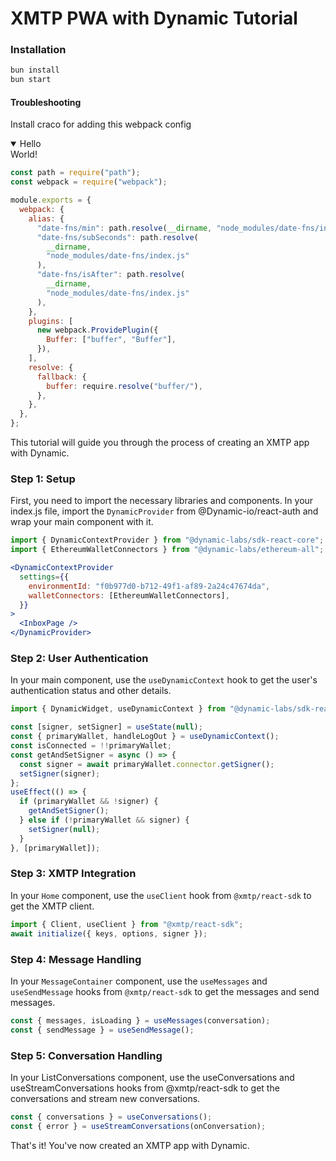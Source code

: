 # XMTP PWA with Dynamic Tutorial

### Installation

```bash
bun install
bun start
```

#### Troubleshooting

Install craco for adding this webpack config

<details open>
  <summary>Hello</summary>
  World!
</details>

```jsx
const path = require("path");
const webpack = require("webpack");

module.exports = {
  webpack: {
    alias: {
      "date-fns/min": path.resolve(__dirname, "node_modules/date-fns/index.js"),
      "date-fns/subSeconds": path.resolve(
        __dirname,
        "node_modules/date-fns/index.js"
      ),
      "date-fns/isAfter": path.resolve(
        __dirname,
        "node_modules/date-fns/index.js"
      ),
    },
    plugins: [
      new webpack.ProvidePlugin({
        Buffer: ["buffer", "Buffer"],
      }),
    ],
    resolve: {
      fallback: {
        buffer: require.resolve("buffer/"),
      },
    },
  },
};
```

This tutorial will guide you through the process of creating an XMTP app with Dynamic.

### Step 1: Setup

First, you need to import the necessary libraries and components. In your index.js file, import the `DynamicProvider` from @Dynamic-io/react-auth and wrap your main component with it.

```jsx
import { DynamicContextProvider } from "@dynamic-labs/sdk-react-core";
import { EthereumWalletConnectors } from "@dynamic-labs/ethereum-all";
```

```jsx
<DynamicContextProvider
  settings={{
    environmentId: "f0b977d0-b712-49f1-af89-2a24c47674da",
    walletConnectors: [EthereumWalletConnectors],
  }}
>
  <InboxPage />
</DynamicProvider>
```

### Step 2: User Authentication

In your main component, use the `useDynamicContext` hook to get the user's authentication status and other details.

```jsx
import { DynamicWidget, useDynamicContext } from "@dynamic-labs/sdk-react-core";

const [signer, setSigner] = useState(null);
const { primaryWallet, handleLogOut } = useDynamicContext();
const isConnected = !!primaryWallet;
const getAndSetSigner = async () => {
  const signer = await primaryWallet.connector.getSigner();
  setSigner(signer);
};
useEffect(() => {
  if (primaryWallet && !signer) {
    getAndSetSigner();
  } else if (!primaryWallet && signer) {
    setSigner(null);
  }
}, [primaryWallet]);
```

### Step 3: XMTP Integration

In your `Home` component, use the `useClient` hook from `@xmtp/react-sdk` to get the XMTP client.

```jsx
import { Client, useClient } from "@xmtp/react-sdk";
await initialize({ keys, options, signer });
```

### Step 4: Message Handling

In your `MessageContainer` component, use the `useMessages` and `useSendMessage` hooks from `@xmtp/react-sdk` to get the messages and send messages.

```jsx
const { messages, isLoading } = useMessages(conversation);
const { sendMessage } = useSendMessage();
```

### Step 5: Conversation Handling

In your ListConversations component, use the useConversations and useStreamConversations hooks from @xmtp/react-sdk to get the conversations and stream new conversations.

```jsx
const { conversations } = useConversations();
const { error } = useStreamConversations(onConversation);
```

That's it! You've now created an XMTP app with Dynamic.

